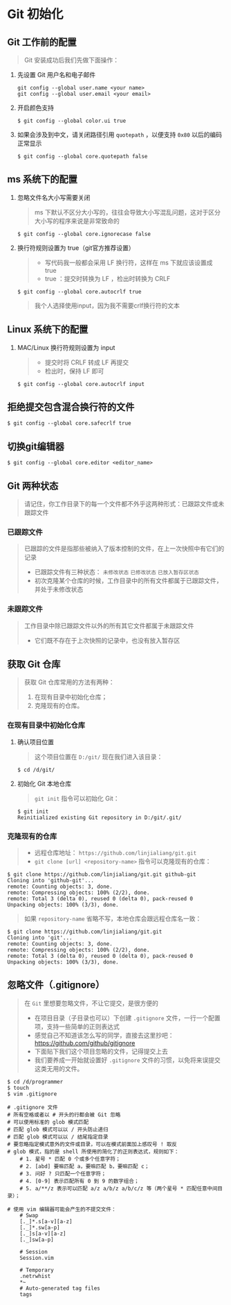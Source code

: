 # Git 初始化

## Git 工作前的配置

> Git 安装成功后我们先做下面操作：

1.  先设置 Git 用户名和电子邮件

    ```shell
    git config --global user.name <your name>
    git config --global user.email <your email>
    ```

2.  开启颜色支持

    ```shell
    $ git config --global color.ui true
    ```

3.  如果会涉及到中文，请关闭路径引用 `quotepath` ，以便支持 `0x80` 以后的编码正常显示

    ```shell
    $ git config --global core.quotepath false
    ```

## ms 系统下的配置

1.  忽略文件名大小写需要关闭

    > ms 下默认不区分大小写的，往往会导致大小写混乱问题，这对于区分大小写的程序来说是非常致命的

    ```shell
    $ git config --global core.ignorecase false
    ```

2.  换行符规则设置为 true（git官方推荐设置）

    > -   写代码我一般都会采用 LF 换行符，这样在 ms 下就应该设置成 true
    > -   true ：提交时转换为 LF ，检出时转换为 CRLF

    ```shell
    $ git config --global core.autocrlf true
    ```

    > 我个人选择使用input，因为我不需要crlf换行符的文本

## Linux 系统下的配置

1.  MAC/Linux 换行符规则设置为 input
    > -   提交时将 CRLF 转成 LF 再提交
    > -   检出时，保持 LF 即可

    ```shell
    $ git config --global core.autocrlf input
    ```

## 拒绝提交包含混合换行符的文件

```shell
$ git config --global core.safecrlf true
```

## 切换git编辑器

```shell
$ git config --global core.editor <editor_name>
```

## Git 两种状态

> 请记住，你工作目录下的每一个文件都不外乎这两种形式：已跟踪文件或未跟踪文件

### 已跟踪文件

> 已跟踪的文件是指那些被纳入了版本控制的文件，在上一次快照中有它们的记录
>
> -   已跟踪文件有三种状态： `未修改状态` `已修改状态` `已放入暂存区状态`
> -   初次克隆某个仓库的时候，工作目录中的所有文件都属于已跟踪文件，并处于未修改状态

### 未跟踪文件

> 工作目录中除已跟踪文件以外的所有其它文件都属于未跟踪文件
>
> -   它们既不存在于上次快照的记录中，也没有放入暂存区

## 获取 Git 仓库

> 获取 Git 仓库常用的方法有两种：
>
> 1.  在现有目录中初始化仓库；
> 2.  克隆现有的仓库。

### 在现有目录中初始化仓库

1.  确认项目位置

    > 这个项目位置在 `D:/git/` 现在我们进入该目录：

    ```shell
    $ cd /d/git/
    ```

2.  初始化 Git 本地仓库

    > `git init` 指令可以初始化 Git：

    ```shell
    $ git init
    Reinitialized existing Git repository in D:/git/.git/
    ```

### 克隆现有的仓库

> -   远程仓库地址： `https://github.com/linjialiang/git.git`
> -   `git clone [url] <repository-name>` 指令可以克隆现有的仓库：

```shell
$ git clone https://github.com/linjialiang/git.git github-git
Cloning into 'github-git'...
remote: Counting objects: 3, done.
remote: Compressing objects: 100% (2/2), done.
remote: Total 3 (delta 0), reused 0 (delta 0), pack-reused 0
Unpacking objects: 100% (3/3), done.
```

> 如果 `repository-name` 省略不写，本地仓库会跟远程仓库名一致：

```shell
$ git clone https://github.com/linjialiang/git.git
Cloning into 'git'...
remote: Counting objects: 3, done.
remote: Compressing objects: 100% (2/2), done.
remote: Total 3 (delta 0), reused 0 (delta 0), pack-reused 0
Unpacking objects: 100% (3/3), done.
```

## 忽略文件（.gitignore）

> 在 `Git` 里想要忽略文件，不让它提交，是很方便的
>
> -   在项目目录（子目录也可以）下创建 `.gitignore` 文件，一行一个配置项，支持一些简单的正则表达式
> -   感觉自己不知道该怎么写的同学，直接去这里抄吧： <https://github.com/github/gitignore>
> -   下面贴下我们这个项目忽略的文件，记得提交上去
> -   我们要养成一开始就设置好 `.gitignore` 文件的习惯，以免将来误提交这类无用的文件。

```shell
$ cd /d/programmer
$ touch
$ vim .gitignore
```

```shell
# .gitignore 文件
# 所有空格或者以 # 开头的行都会被 Git 忽略
# 可以使用标准的 glob 模式匹配
# 匹配 glob 模式可以以 / 开头防止递归
# 匹配 glob 模式可以以 / 结尾指定目录
# 要忽略指定模式意外的文件或目录，可以在模式前面加上感叹号 ! 取反
# glob 模式，指的是 shell 所使用的简化了的正则表达式，规则如下：
    # 1. 星号 * 匹配 0 个或多个任意字符；
    # 2. [abd] 要嘛匹配 a，要嘛匹配 b，要嘛匹配 c；
    # 3. 问好 ? 只匹配一个任意字符；
    # 4. [0-9] 表示匹配所有 0 到 9 的数字组合；
    # 5. a/**/z 表示可以匹配 a/z a/b/z a/b/c/z 等（两个星号 * 匹配任意中间目录）；

# 使用 vim 编辑器可能会产生的不提交文件：
    # Swap
    [._]*.s[a-v][a-z]
    [._]*.sw[a-p]
    [._]s[a-v][a-z]
    [._]sw[a-p]

    # Session
    Session.vim

    # Temporary
    .netrwhist
    *~
    # Auto-generated tag files
    tags
```
